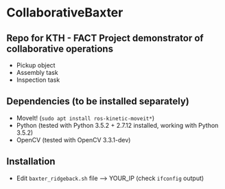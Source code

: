 # CollaborativeBaxter

## Repo for KTH - FACT Project demonstrator of collaborative operations

- Pickup object
- Assembly task
- Inspection task

## Dependencies (to be installed separately)

- MoveIt! (`sudo apt install ros-kinetic-moveit*`)
- Python (tested with Python 3.5.2 + 2.7.12 installed, working with Python 3.5.2)
- OpenCV (tested with OpenCV 3.3.1-dev)

## Installation

- Edit `baxter_ridgeback.sh` file --> YOUR_IP (check `ifconfig` output)
